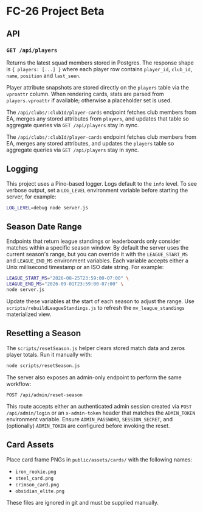 # FC-26 Project Beta

## API

### `GET /api/players`

Returns the latest squad members stored in Postgres.
The response shape is `{ players: [...] }` where each player row contains
`player_id`, `club_id`, `name`, `position` and `last_seen`.

Player attribute snapshots are stored directly on the `players` table via the
`vproattr` column. When rendering cards, stats are parsed from `players.vproattr`
if available; otherwise a placeholder set is used.

The `/api/clubs/:clubId/player-cards` endpoint fetches club members from EA,
merges any stored attributes from `players`, and updates that table so aggregate
queries via `GET /api/players` stay in sync.

The `/api/clubs/:clubId/player-cards` endpoint fetches club members from EA,
merges any stored attributes, and updates the `players` table so aggregate
queries via `GET /api/players` stay in sync.

## Logging

This project uses a Pino-based logger. Logs default to the `info` level. To see
verbose output, set a `LOG_LEVEL` environment variable before starting the
server, for example:

```bash
LOG_LEVEL=debug node server.js
```

## Season Date Range

Endpoints that return league standings or leaderboards only consider matches
within a specific season window. By default the server uses the current season's
range, but you can override it with the `LEAGUE_START_MS` and
`LEAGUE_END_MS` environment variables. Each variable accepts either a Unix
millisecond timestamp or an ISO date string. For example:

```bash
LEAGUE_START_MS="2026-08-25T23:59:00-07:00" \
LEAGUE_END_MS="2026-09-01T23:59:00-07:00" \
node server.js
```

Update these variables at the start of each season to adjust the range. Use
`scripts/rebuildLeagueStandings.js` to refresh the `mv_league_standings`
materialized view.

## Resetting a Season

The `scripts/resetSeason.js` helper clears stored match data and zeros player
totals. Run it manually with:

```bash
node scripts/resetSeason.js
```

The server also exposes an admin-only endpoint to perform the same workflow:

```
POST /api/admin/reset-season
```

This route accepts either an authenticated admin session created via
`POST /api/admin/login` or an `x-admin-token` header that matches the
`ADMIN_TOKEN` environment variable. Ensure `ADMIN_PASSWORD`, `SESSION_SECRET`,
and (optionally) `ADMIN_TOKEN` are configured before invoking the reset.

## Card Assets

Place card frame PNGs in `public/assets/cards/` with the following names:
- `iron_rookie.png`
- `steel_card.png`
- `crimson_card.png`
- `obsidian_elite.png`

These files are ignored in git and must be supplied manually.
